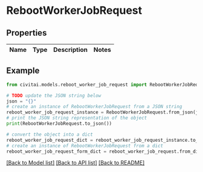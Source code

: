 # RebootWorkerJobRequest


## Properties

Name | Type | Description | Notes
------------ | ------------- | ------------- | -------------

## Example

```python
from civitai.models.reboot_worker_job_request import RebootWorkerJobRequest

# TODO update the JSON string below
json = "{}"
# create an instance of RebootWorkerJobRequest from a JSON string
reboot_worker_job_request_instance = RebootWorkerJobRequest.from_json(json)
# print the JSON string representation of the object
print(RebootWorkerJobRequest.to_json())

# convert the object into a dict
reboot_worker_job_request_dict = reboot_worker_job_request_instance.to_dict()
# create an instance of RebootWorkerJobRequest from a dict
reboot_worker_job_request_form_dict = reboot_worker_job_request.from_dict(reboot_worker_job_request_dict)
```
[[Back to Model list]](../README.md#documentation-for-models) [[Back to API list]](../README.md#documentation-for-api-endpoints) [[Back to README]](../README.md)


